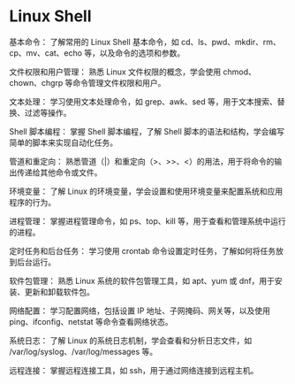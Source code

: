 # Linux Shell

基本命令： 了解常用的 Linux Shell 基本命令，如 cd、ls、pwd、mkdir、rm、cp、mv、cat、echo 等，以及命令的选项和参数。

文件权限和用户管理： 熟悉 Linux 文件权限的概念，学会使用 chmod、chown、chgrp 等命令管理文件权限和用户。

文本处理： 学习使用文本处理命令，如 grep、awk、sed 等，用于文本搜索、替换、过滤等操作。

Shell 脚本编程： 掌握 Shell 脚本编程，了解 Shell 脚本的语法和结构，学会编写简单的脚本来实现自动化任务。

管道和重定向： 熟悉管道（|）和重定向（>、>>、<）的用法，用于将命令的输出传递给其他命令或文件。

环境变量： 了解 Linux 的环境变量，学会设置和使用环境变量来配置系统和应用程序的行为。

进程管理： 掌握进程管理命令，如 ps、top、kill 等，用于查看和管理系统中运行的进程。

定时任务和后台任务： 学习使用 crontab 命令设置定时任务，了解如何将任务放到后台运行。

软件包管理： 熟悉 Linux 系统的软件包管理工具，如 apt、yum 或 dnf，用于安装、更新和卸载软件包。

网络配置： 学习配置网络，包括设置 IP 地址、子网掩码、网关等，以及使用 ping、ifconfig、netstat 等命令查看网络状态。

系统日志： 了解 Linux 的系统日志机制，学会查看和分析日志文件，如 /var/log/syslog、/var/log/messages 等。

远程连接： 掌握远程连接工具，如 ssh，用于通过网络连接到远程主机。

